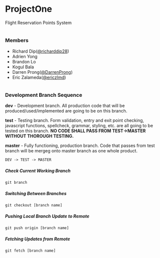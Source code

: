 # ProjectOne
Flight Reservation Points System

#

### Members

 - Richard Dip([@richarddip28](https://github.com/richarddip28))
 - Adrien Yong
 - Brandon Lo
 - Kogul Bala
 - Darren Prong([@DarrenProng](https://github.com/DarrenProng))
 - Eric Zalameda([@ericzlmd](https://github.com/ericzlmd))

#

### Development Branch Sequence  
  
  **dev** - Development branch. All production code that will be produced/used/implemented are going to be on this branch.    

  **test** - Testing branch. Form validation, entry and exit point checking, javascript functions, spellcheck, grammar, styling, etc. are all going to be tested on this branch. **NO CODE SHALL PASS FROM TEST->MASTER WITHOUT THOROUGH TESTING.**
    
  **master** - Fully functioning, production branch. Code that passes from test branch will be mergeg onto master branch as one whole product.  

`DEV -> TEST -> MASTER`  
    
##### Check Current Working Branch  
`git branch`  
  
##### Switching Between Branches  
`git checkout [branch name]`  

##### Pushing Local Branch Update to Remote    
`git push origin [branch name]`  

##### Fetching Updates from Remote  
`git fetch [branch name]`

#